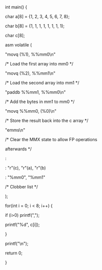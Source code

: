 int main() {

char a[8] = {1, 2, 3, 4, 5, 6, 7, 8};

char b[8] = {1, 1, 1, 1, 1, 1, 1, 1);

char c[8];

asm volatile (

"movq (%1), %%mm0\n"

/* Load the first array into mm0 */

"movq (%2), %%mm1\n"

/* Load the second array into mm1 */

"paddb %%mm1, %%mm0\n"

/* Add the bytes in mm1 to mm0 */

"movq %%mm0, (%0)\n"

/* Store the result back into the c array */

"emms\n"

/* Clear the MMX state to allow FP operations

afterwards */

:

: "r"(c), "r"(a), "r"(b)

: "%mm0", "%mm1"

/* Clobber list */

);

for(int i = 0; i < 8; i++) {

if (i>0) printf(",");

printf("%d", c[i]);

}

printf("\n");

return 0;

}
